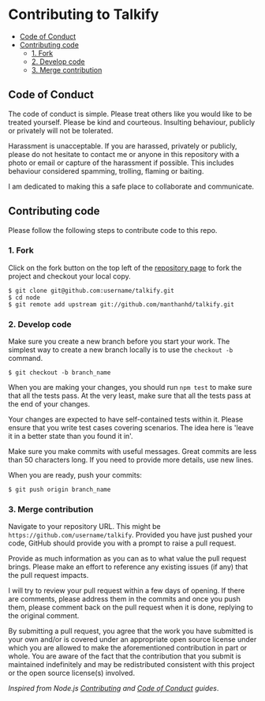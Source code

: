 # Contributing to Talkify

<!-- vim-markdown-toc GFM -->
* [Code of Conduct](#code-of-conduct)
* [Contributing code](#contributing-code)
	* [1. Fork](#1.-fork)
	* [2. Develop code](#2.-develop-code)
	* [3. Merge contribution](#3.-merge-contribution)

<!-- vim-markdown-toc -->

## Code of Conduct

The code of conduct is simple. Please treat others like you would like to be treated yourself. Please be kind and courteous. Insulting behaviour, publicly or privately will not be tolerated. 

Harassment is unacceptable. If you are harassed, privately or publicly, please do not hesitate to contact me or anyone in this repository with a photo or email or capture of the harassment if possible. This includes behaviour considered spamming, trolling, flaming or baiting.

I am dedicated to making this a safe place to collaborate and communicate.

## Contributing code

Please follow the following steps to contribute code to this repo.

### 1. Fork

Click on the fork button on the top left of the [repository page](https://github.com/manthanhd/talkify) to fork the project and checkout your local copy.

```
$ git clone git@github.com:username/talkify.git
$ cd node
$ git remote add upstream git://github.com/manthanhd/talkify.git
```

### 2. Develop code

Make sure you create a new branch before you start your work. The simplest way to create a new branch locally is to use the `checkout -b` command.

```
$ git checkout -b branch_name
```

When you are making your changes, you should run `npm test` to make sure that all the tests pass. At the very least, make sure that all the tests pass at the end of your changes.

Your changes are expected to have self-contained tests within it. Please ensure that you write test cases covering scenarios. The idea here is 'leave it in a better state than you found it in'.

Make sure you make commits with useful messages. Great commits are less than 50 characters long. If you need to provide more details, use new lines.

When you are ready, push your commits:

```
$ git push origin branch_name
```


### 3. Merge contribution

Navigate to your repository URL. This might be ` https://github.com/username/talkify`. Provided you have just pushed your code, GitHub should provide you with a prompt to raise a pull request. 

Provide as much information as you can as to what value the pull request brings. Please make an effort to reference any existing issues (if any) that the pull request impacts.

I will try to review your pull request within a few days of opening. If there are comments, please address them in the commits and once you push them, please comment back on the pull request when it is done, replying to the original comment.

By submitting a pull request, you agree that the work you have submitted is your own and/or is covered under an appropriate open source license under which you are allowed to make the aforementioned contribution in part or whole. You are aware of the fact that the contribution that you submit is maintained indefinitely and may be redistributed consistent with this project or the open source license(s) involved.

*Inspired from Node.js [Contributing](https://github.com/nodejs/node/blob/a4d396d85874046ffe6647ecb953fd78e16bcba3/CONTRIBUTING.md) and [Code of Conduct](https://raw.githubusercontent.com/nodejs/node/fcf7696bc1b64c61a6263d1f13f2af8501dbd207/CODE_OF_CONDUCT.md) guides*.
